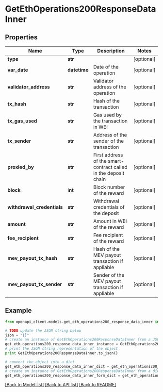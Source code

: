 # GetEthOperations200ResponseDataInner


## Properties
Name | Type | Description | Notes
------------ | ------------- | ------------- | -------------
**type** | **str** |  | [optional] 
**var_date** | **datetime** | Date of the operation | [optional] 
**validator_address** | **str** | Validator address of the operation | [optional] 
**tx_hash** | **str** | Hash of the transaction | [optional] 
**tx_gas_used** | **str** | Gas used by the transaction in WEI | [optional] 
**tx_sender** | **str** | Address of the sender of the transaction | [optional] 
**proxied_by** | **str** | First address of the smart-contract called in the deposit chain | [optional] 
**block** | **int** | Block number of the reward | [optional] 
**withdrawal_credentials** | **str** | Withdrawal credentials of the deposit | [optional] 
**amount** | **str** | Amount in WEI of the reward | [optional] 
**fee_recipient** | **str** | Fee recipient of the reward | [optional] 
**mev_payout_tx_hash** | **str** | Hash of the MEV payout transaction if appliable | [optional] 
**mev_payout_tx_sender** | **str** | Sender of the MEV payout transaction if appliable | [optional] 

## Example

```python
from openapi_client.models.get_eth_operations200_response_data_inner import GetEthOperations200ResponseDataInner

# TODO update the JSON string below
json = "{}"
# create an instance of GetEthOperations200ResponseDataInner from a JSON string
get_eth_operations200_response_data_inner_instance = GetEthOperations200ResponseDataInner.from_json(json)
# print the JSON string representation of the object
print GetEthOperations200ResponseDataInner.to_json()

# convert the object into a dict
get_eth_operations200_response_data_inner_dict = get_eth_operations200_response_data_inner_instance.to_dict()
# create an instance of GetEthOperations200ResponseDataInner from a dict
get_eth_operations200_response_data_inner_form_dict = get_eth_operations200_response_data_inner.from_dict(get_eth_operations200_response_data_inner_dict)
```
[[Back to Model list]](../README.md#documentation-for-models) [[Back to API list]](../README.md#documentation-for-api-endpoints) [[Back to README]](../README.md)


